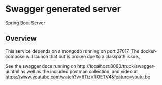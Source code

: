 # Swagger generated server

Spring Boot Server 

## Overview 
This service depends on a mongodb running on port 27017. The docker-compose will launch that but is broken due to a classpath issue.,

See the swagger docs running on http://localhost:8080/truck/swagger-ui.html as well as the included postman collection, and video at https://www.youtube.com/watch?v=6TtzVROETV4&feature=youtu.be
